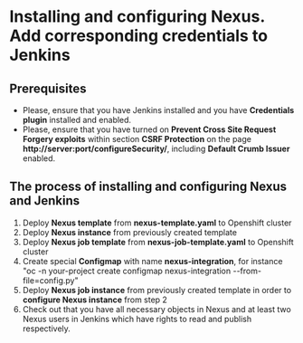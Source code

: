 # Installing and configuring Nexus. Add corresponding credentials to Jenkins

## Prerequisites

- Please, ensure that you have Jenkins installed and you have **Credentials plugin** installed and enabled.
- Please, ensure that you have turned on **Prevent Cross Site Request Forgery exploits** within section **CSRF Protection** on the page **http://server:port/configureSecurity/**, including **Default Crumb Issuer** enabled.

## The process of installing and configuring Nexus and Jenkins

1. Deploy **Nexus template** from **nexus-template.yaml** to Openshift cluster
2. Deploy **Nexus instance** from previously created template
3. Deploy **Nexus job template** from **nexus-job-template.yaml** to Openshift cluster
4. Create special **Configmap** with name **nexus-integration**, for instance "oc -n your-project create configmap nexus-integration --from-file=config.py"
5. Deploy **Nexus job instance** from previously created template in order to **configure Nexus instance** from step 2
6. Check out that you have all necessary objects in Nexus and at least two Nexus users in Jenkins which have rights to read and publish respectively.
